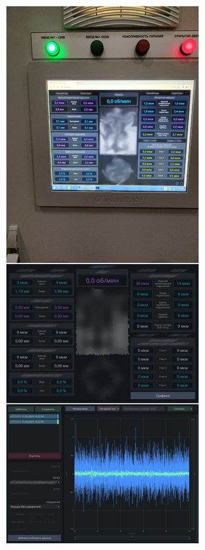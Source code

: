 <img src="/00f.png" alt="screenshot01" width="600"/>
<img src="/01f.png" alt="screenshot02" width="600"/>
<img src="/02f.png" alt="screenshot02" width="600"/>
